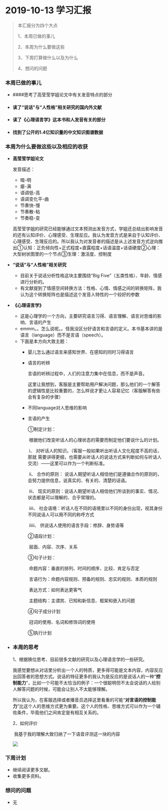 # 2019-10-13 学习汇报

> 本汇报分为四个大点
>
> 1、本周已做的事儿
>
> 2、本周为什么要做这些
>
> 3、下周打算做什么以及为什么
>
> 4、想问的问题

### 本周已做的事儿

- ####思考了高莹莹学姐论文中有关发音特点的部分

- #### 读了“说话”与“人性格”相关研究的国内外文献

- #### 读了《心理语言学》这本书和人发音有关的部分

- #### 找到了公开的1.4亿知识量的中文知识图谱数据

### 本周为什么要做这些以及相应的收获

- **高莹莹学姐论文**

  发音描述：

  - 暗-明
  - 瘪-满
  - 语调低-高
  - 语调变化平-曲
  - 节奏快-慢
  - 节奏散-粘
  - 节奏稳-变

  高莹莹学姐的研究已经能够通过文本预测出发音方式，学姐还总结出影响发音的还有认知评价、心理感受、生理反应。我认为发音方式是来自于认知评价、心理感受、生理反应的。所以我认为对发音者的描述是从上述发音方式逆向推出①认知：正负倾向性+正式程度+直露程度+话语温度+话语硬度②心理：大型树状图里的一个节点③生理：激活度、控制度

- **“说话”与“人性格”相关研究**

  * 目前关于说话分析性格这块主要围绕“Big Five”（五类性格）、年龄、情感进行分析的。
  * 有文献提到了情感空间转换方法：性格、心情、情感之间的转换矩阵，我认为这个转换矩阵也是描述这个发音人特性的一个较好的参数

- **《心理语言学》**

  - 这是心理学的一个方向，主要研究语言习得、语言理解、语言对思维的影响、言语的产生
  - emmm。。怎么说呢。。怪我没区分好语言和言语的定义。本书基本讲的是语言（language）而不是言语（speech）。

  * 下面是本方向大致主题：
    * 婴儿怎么通过语言来感知世界、在感知的同时习得语言

    * 语言的听辨

      言语的听辨过程中，人们的注意力集中在信息，而不是声音。

      这里让我想到，客服是主要帮助用户解决问题，那么他们的一个解答的逻辑性是比较重要的，怎么样说才更让人容易记忆（客服解答有些会有复杂的步骤）

    * 不同language对人思维的影响

    * 言语的产生

      ①制定计划：

      ​	根据他们改变听话人的心理状态的需要而制定他们要说什么的计划。

      ​	i、 对听话人的知识。（客服一般如果听出听话人文化程度不高的话，那就		需要讲得更细，也需要从听话人的说话方式来判断如何与听话人交流）——这里可以作为一个判断标准。

      ​	ii、 合作的原则： 说话人期望听话人相信他们是遵循合作的原则的，会努力提供信息，说真实的、有关的、清楚的话语。

      ​	iii、 现实的原则：说话人期望听话人相信他们所谈到的事实、情况、状态都是可以理解的、合乎常理的。

      ​	iiii、 社会语境：听话人在不同的语境里以不同的身份出现，视其身份不同说话人可以用不同的称呼方式

      ​	iiiii、 供说话人使用的语言手段：修辞、身势语等

      ②语段计划：

      ​	层面、内容、次序、关系

      ③句子计划：

      ​	命题内容：垂直的排列、时间的顺序、比较、肯定与否定

      ​       言语行为：命题内容规则、预备的规则、忠实的规则、本质的规则

      ​       表达方式：如何表达更客气

      ​       主题结构：主谓宾、已知和新信息、框架和嵌入的问题​		

      ④句子成分计划

      ​	冠词的使用、名词和修饰词的使用

      ⑤执行计划

- ### 本周的思考

  1、根据换位思考、目前很多文献的研究以及心理语言学的一些研究。

  ​	我感觉要想从对话里分析出一个人的特质，更多得可能是文本内容，内容反应出回答者的思想方式。说话的特征更多的我认为是反应的是说话人的一种“**控制能力**”，比如一个可能不太恰当的例子：一个很聪明但不太会说话的人给别人解答问题的时候，可能会让别人不太能够理解。

  ​	所以我认为，在客服选择或者播音员选择这里看重的可能“**对言语的控制能力**”比这个人的思维方式更为重要。这个人的性格、思维方式可以作为一个辅佐条件，毕竟他们之间肯定是有相互关系的。

  2、如何评价

  ​	我基于我的理解大致归纳了一下语音评测这一块的内容

  ![](https://s2.ax1x.com/2019/10/13/ujvhZQ.png)


### 下周计划

- 继续阅读更多文献。
- 收集更多资料。

### 想问的问题

- 无